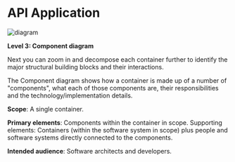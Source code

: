# API Application

![diagram](https://www.plantuml.com/plantuml/svg/0/jLLDRnit4BqRy7zWX1uK8F82Rd8fK22ofBGkP4kr51iv2QFTyOejbsH8xZfEa1yJz52WW4z5Bxdk7ykGkzAk7Cdn8Rs9vEYzDsy-zgLrO5oU2GQQ7nuyuJ8MUO9ivPosFqMHWPkZbBjLlimjcbX9Xz8TnIgB834SP25odKU3vxsf0EbUduqZ0Gwjewl5WAA1IpH7cWW8FC5hEhBXwF9qC3cVFOB4vPfuVeoqHoUG7gVNtZL5zAmsd9YY3An34oLO-3VxDStn_y9pt12zcfpF-rUZsUHiz5sfmXtSe5KPzbwqYjCYZ0YzQ1pU7G4cNYs4Yi5n9HyApPJ4sqMymlZF1GXtFtJjQ0GopGMOlUz_G05x7xMoBZLetufz8SUHTqAczVlXmRZ_Pl9wlhWwdV-w68z-6PqFkq_z_UoMZCgwDxZiQ_sCTVfQy1ZAlyk_5Bl2POUkVYCf36J2PW6IdLqEEiyw8-aCfi0K2wKfFoUAKTUMdnnLWt79Omw28GCsc_QPL6nfr0rPJOW_L5NwkLDfx92GJQDthGRYdD6zmDuKKcGap6lopg_bsDXmxGYzNzdexzU22WxifE9YODbrBcFw9mYUG8AMQMMOBEyA58pyWXYjLOoqvpOlFnckZje2wofrWbKNA3O-LIfhokgvII5JIowmylCi_FOvU8rxvFRh10l5wlZxgWNFk8E4yj5WlEbhkUH-bcVxHLVrNOpUkUuIPEmrJ4zzvcGjP3HHoderSmFI-hB_HsIlkAHGv0Pi6_TUQtly5Ze5kmRzWau6AmAFtpwpI-HnRKFJ2jiZjYN-HEKo0NFRfGLRKNIUiW-71uonndJ8tSe_vdvDh5lOKzTTUp6QpKEh6YL4Q4DgCWyFeG-s_XRHKHd-VWEoesEto8LA2M-iqlBEUfI7UGVL2JrnWUKTcQ6i7nMJmNkK6zU-nKghaz0srVf6jXEDPbtXwzqLtiC3IUQTJJAQQYhZOwoT6XKcoz8ce4KiGtu6wSjM_ajT-nXMfUrQTJKA3pDUOEh5AM-gQbBTJVHnQs27oswo98WJyYJyVmW92QPvRp5Fgvqx-ttSXcmsSRCZGfS6m77v3wMDjAsmmB2xXYU39Z3KhvvA4kC_KY4JIiu7-P3GMFLexGYfWi8ogcPZRqnh9rN6xY5inTKJjIFm9Sg4lYjV0000)

**Level 3: Component diagram**

Next you can zoom in and decompose each container further to identify the major structural building blocks and their interactions.

The Component diagram shows how a container is made up of a number of "components", what each of those components are, their responsibilities and the technology/implementation details.

**Scope**: A single container.

**Primary elements**: Components within the container in scope.
Supporting elements: Containers (within the software system in scope) plus people and software systems directly connected to the components.

**Intended audience**: Software architects and developers.
